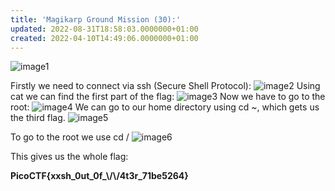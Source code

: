 ```yaml
---
title: 'Magikarp Ground Mission (30):'
updated: 2022-08-31T18:58:03.0000000+01:00
created: 2022-04-10T14:49:06.0000000+01:00
---
```


![image1](../../../../_resources/image1-31.png)

Firstly we need to connect via ssh (Secure Shell Protocol):
![image2](../../../../_resources/image2-29.png)
Using cat we can find the first part of the flag:
![image3](../../../../_resources/image3-25.png)
Now we have to go to the root:
![image4](../../../../_resources/image4-19.png)
We can go to our home directory using cd \~, which gets us the third flag.
![image5](../../../../_resources/image5-13.png)

To go to the root we use cd /
![image6](../../../../_resources/image6-7.png)

This gives us the whole flag:

**PicoCTF{xxsh_0ut_0f\_\\/\\/4t3r_71be5264}**
